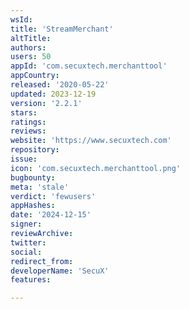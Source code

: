 ```yaml
---
wsId: 
title: 'StreamMerchant'
altTitle: 
authors: 
users: 50
appId: 'com.secuxtech.merchanttool'
appCountry: 
released: '2020-05-22'
updated: 2023-12-19
version: '2.2.1'
stars: 
ratings: 
reviews: 
website: 'https://www.secuxtech.com'
repository: 
issue: 
icon: 'com.secuxtech.merchanttool.png'
bugbounty: 
meta: 'stale'
verdict: 'fewusers'
appHashes: 
date: '2024-12-15'
signer: 
reviewArchive: 
twitter: 
social: 
redirect_from: 
developerName: 'SecuX'
features: 

---
```


